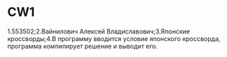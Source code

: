 # CW1
1.553502;2.Вайнилович Алексей Владиславович;3.Японские кроссворды;4.В программу вводится условие японского кроссворда, программа компилирует решение и выводит его.
